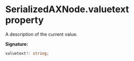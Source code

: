 # SerializedAXNode.valuetext property

A description of the current value.

**Signature:**

```typescript
valuetext?: string;
```
